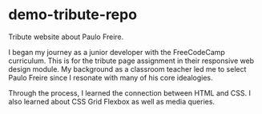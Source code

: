# demo-tribute-repo
Tribute website about Paulo Freire.

I began my journey as a junior developer with the FreeCodeCamp curriculum.
This is for the tribute page assignment in their responsive web design module.
My background as a classroom teacher led me to select Paulo Freire since I resonate with many of his core idealogies.

Through the process, I learned the connection between HTML and CSS. I also learned about CSS Grid Flexbox as well as media queries.

